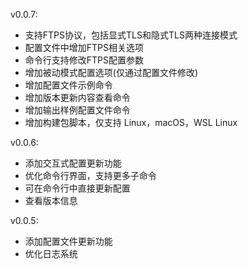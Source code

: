 v0.0.7:
  - 支持FTPS协议，包括显式TLS和隐式TLS两种连接模式
  - 配置文件中增加FTPS相关选项
  - 命令行支持修改FTPS配置参数
  - 增加被动模式配置选项(仅通过配置文件修改)
  - 增加配置文件示例命令
  - 增加版本更新内容查看命令
  - 增加输出样例配置文件命令
  - 增加构建包脚本，仅支持 Linux，macOS，WSL Linux

v0.0.6:
  - 添加交互式配置更新功能
  - 优化命令行界面，支持更多子命令
  - 可在命令行中直接更新配置
  - 查看版本信息

v0.0.5:
  - 添加配置文件更新功能
  - 优化日志系统